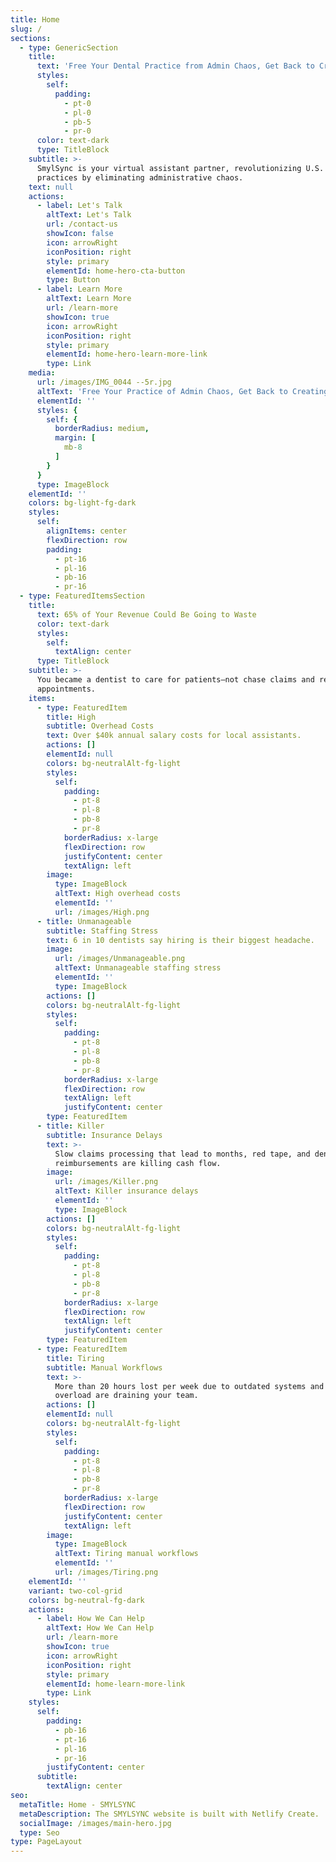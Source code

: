 ```yaml
---
title: Home
slug: /
sections:
  - type: GenericSection
    title:
      text: 'Free Your Dental Practice from Admin Chaos, Get Back to Creating Smyls'
      styles:
        self:
          padding:
            - pt-0
            - pl-0
            - pb-5
            - pr-0
      color: text-dark
      type: TitleBlock
    subtitle: >-
      SmylSync is your virtual assistant partner, revolutionizing U.S. dental
      practices by eliminating administrative chaos.
    text: null
    actions:
      - label: Let's Talk
        altText: Let's Talk
        url: /contact-us
        showIcon: false
        icon: arrowRight
        iconPosition: right
        style: primary
        elementId: home-hero-cta-button
        type: Button
      - label: Learn More
        altText: Learn More
        url: /learn-more
        showIcon: true
        icon: arrowRight
        iconPosition: right
        style: primary
        elementId: home-hero-learn-more-link
        type: Link
    media:
      url: /images/IMG_0044 --5r.jpg
      altText: 'Free Your Practice of Admin Chaos, Get Back to Creating Smyls'
      elementId: ''
      styles: {
        self: {
          borderRadius: medium,
          margin: [
            mb-8
          ]
        }
      }
      type: ImageBlock
    elementId: ''
    colors: bg-light-fg-dark
    styles:
      self:
        alignItems: center
        flexDirection: row
        padding:
          - pt-16
          - pl-16
          - pb-16
          - pr-16
  - type: FeaturedItemsSection
    title:
      text: 65% of Your Revenue Could Be Going to Waste
      color: text-dark
      styles:
        self:
          textAlign: center
      type: TitleBlock
    subtitle: >-
      You became a dentist to care for patients—not chase claims and reschedule
      appointments.
    items:
      - type: FeaturedItem
        title: High
        subtitle: Overhead Costs
        text: Over $40k annual salary costs for local assistants.
        actions: []
        elementId: null
        colors: bg-neutralAlt-fg-light
        styles:
          self:
            padding:
              - pt-8
              - pl-8
              - pb-8
              - pr-8
            borderRadius: x-large
            flexDirection: row
            justifyContent: center
            textAlign: left
        image:
          type: ImageBlock
          altText: High overhead costs
          elementId: ''
          url: /images/High.png
      - title: Unmanageable
        subtitle: Staffing Stress
        text: 6 in 10 dentists say hiring is their biggest headache.
        image:
          url: /images/Unmanageable.png
          altText: Unmanageable staffing stress
          elementId: ''
          type: ImageBlock
        actions: []
        colors: bg-neutralAlt-fg-light
        styles:
          self:
            padding:
              - pt-8
              - pl-8
              - pb-8
              - pr-8
            borderRadius: x-large
            flexDirection: row
            textAlign: left
            justifyContent: center
        type: FeaturedItem
      - title: Killer
        subtitle: Insurance Delays
        text: >-
          Slow claims processing that lead to months, red tape, and denied
          reimbursements are killing cash flow.
        image:
          url: /images/Killer.png
          altText: Killer insurance delays
          elementId: ''
          type: ImageBlock
        actions: []
        colors: bg-neutralAlt-fg-light
        styles:
          self:
            padding:
              - pt-8
              - pl-8
              - pb-8
              - pr-8
            borderRadius: x-large
            flexDirection: row
            textAlign: left
            justifyContent: center
        type: FeaturedItem
      - type: FeaturedItem
        title: Tiring
        subtitle: Manual Workflows
        text: >-
          More than 20 hours lost per week due to outdated systems and task
          overload are draining your team.
        actions: []
        elementId: null
        colors: bg-neutralAlt-fg-light
        styles:
          self:
            padding:
              - pt-8
              - pl-8
              - pb-8
              - pr-8
            borderRadius: x-large
            flexDirection: row
            justifyContent: center
            textAlign: left
        image:
          type: ImageBlock
          altText: Tiring manual workflows
          elementId: ''
          url: /images/Tiring.png
    elementId: ''
    variant: two-col-grid
    colors: bg-neutral-fg-dark
    actions:
      - label: How We Can Help
        altText: How We Can Help
        url: /learn-more
        showIcon: true
        icon: arrowRight
        iconPosition: right
        style: primary
        elementId: home-learn-more-link
        type: Link
    styles:
      self:
        padding:
          - pb-16
          - pt-16
          - pl-16
          - pr-16
        justifyContent: center
      subtitle:
        textAlign: center
seo:
  metaTitle: Home - SMYLSYNC
  metaDescription: The SMYLSYNC website is built with Netlify Create.
  socialImage: /images/main-hero.jpg
  type: Seo
type: PageLayout
---
```

